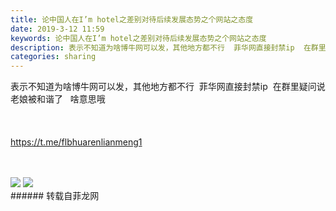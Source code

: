 ```yaml
---
title: 论中国人在I’m hotel之差别对待后续发展态势之个网站之态度
date: 2019-3-12 11:59
keywords: 论中国人在I’m hotel之差别对待后续发展态势之个网站之态度
description: 表示不知道为啥博牛网可以发，其他地方都不行  菲华网直接封禁ip  在群里疑问说老娘被和谐了   啥意思哦https://t.me/flbhuarenlianmeng1
categories: sharing
---
```

<td class="t_f" id="postmessage_3208049">

表示不知道为啥博牛网可以发，其他地方都不行  菲华网直接封禁ip  在群里疑问说老娘被和谐了   啥意思哦<br/>
<br/>
<br/>
<br/>
<a href="https://t.me/flbhuarenlianmeng1" target="_blank">https://t.me/flbhuarenlianmeng1</a><br/>
<br/>
<br/>

<img aid="1110057" data-cf-modified-6c126d6c76d1ed23ab37fa83-="" file="data/attachment/forum/201903/12/115801jdbxefdbdal8j75o.jpg.thumb.jpg" id="aimg_1110057" inpost="1" onclick="" onmouseover="" src="http://www.flw.ph/data/attachment/forum/201903/12/115801jdbxefdbdal8j75o.jpg" style="cursor:pointer" zoomfile="data/attachment/forum/201903/12/115801jdbxefdbdal8j75o.jpg"/>



<img aid="1110056" data-cf-modified-6c126d6c76d1ed23ab37fa83-="" file="data/attachment/forum/201903/12/115754gyjcee0uwjysr1j9.jpg.thumb.jpg" id="aimg_1110056" inpost="1" onclick="" onmouseover="" src="http://www.flw.ph/data/attachment/forum/201903/12/115754gyjcee0uwjysr1j9.jpg" style="cursor:pointer" zoomfile="data/attachment/forum/201903/12/115754gyjcee0uwjysr1j9.jpg"/>


<br/>
</td>
###### 转载自菲龙网